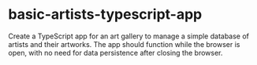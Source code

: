 # basic-artists-typescript-app
 Create a TypeScript app for an art gallery to manage a simple database of artists and their artworks. The app should function while the browser is open, with no need for data persistence after closing the browser.
